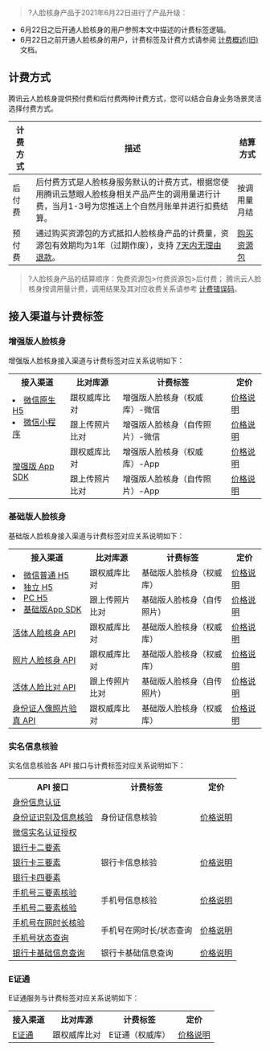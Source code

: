 >?人脸核身产品于2021年6月22日进行了产品升级：
- 6月22日之后开通人脸核身的用户参照本文中描述的计费标签逻辑。
- 6月22日之前开通人脸核身的用户，计费标签及计费方式请参阅 [计费概述(旧)](https://cloud.tencent.com/document/product/1007/31005) 文档。

## 计费方式

腾讯云人脸核身提供预付费和后付费两种计费方式，您可以结合自身业务场景灵活选择付费方式。 

|   计费方式|  描述  | 结算方式|
|-----------|-------|-------|
|后付费|后付费方式是人脸核身服务默认的计费方式，根据您使用腾讯云慧眼人脸核身相关产品产生的调用量进行计费，当月1-3号为您推送上个自然月账单并进行扣费结算。 |按调用量月结|
|预付费|通过购买资源包的方式抵扣人脸核身产品的计费量，资源包有效期均为1年（过期作废），支持 [7天内无理由退款](https://cloud.tencent.com/document/product/1007/31008)。|[购买资源包](https://buy.cloud.tencent.com/iai_faceid)|

>?人脸核身产品的结算顺序：免费资源包>付费资源包>后付费；
> 腾讯云人脸核身按调用量计费，调用结果及其对应收费关系请参考 [计费错误码](https://cloud.tencent.com/document/product/1007/48021)。

## 接入渠道与计费标签

### 增强版人脸核身
增强版人脸核身接入渠道与计费标签对应关系说明如下：

<table>
    <tr>
        <th>接入渠道</th>
				<th>比对库源</th>
        <th>计费标签</th>
			<th>定价</th>
    </tr>
    <tr>
        <td rowspan =2>
            <li><a href="https://cloud.tencent.com/document/product/1007/42656">微信原生 H5</a></li><li><a href="https://cloud.tencent.com/document/product/1007/31071">微信小程序</a></li>
				</td>
				<td>跟权威库比对</td>
			 <td>增强版人脸核身（权威库）-微信</td>
			 	<td><a href="https://cloud.tencent.com/document/product/1007/56804#.E5.A2.9E.E5.BC.BA.E7.89.88.E4.BA.BA.E8.84.B8.E6.A0.B8.E8.BA.AB.E4.BB.B7.E6.A0.BC.E8.AF.B4.E6.98.8E">价格说明</a></td>        
    </tr>
		   <tr>
			 <td>跟上传照片比对</td>
			 <td>增强版人脸核身（自传照片）-微信</td>
			 <td><a href="https://cloud.tencent.com/document/product/1007/56804#.E5.A2.9E.E5.BC.BA.E7.89.88.E4.BA.BA.E8.84.B8.E6.A0.B8.E8.BA.AB.E4.BB.B7.E6.A0.BC.E8.AF.B4.E6.98.8E">价格说明</a></td> 
			  </tr>
			   <tr>
                   <td rowspan =2><a href="https://cloud.tencent.com/document/product/1007/57617">增强版 App SDK</a>
				</td>
				<td>跟权威库比对</td>
				<td>增强版人脸核身（权威库）-App</td>
		<td><a href="https://cloud.tencent.com/document/product/1007/56804#.E5.A2.9E.E5.BC.BA.E7.89.88.E4.BA.BA.E8.84.B8.E6.A0.B8.E8.BA.AB.E4.BB.B7.E6.A0.BC.E8.AF.B4.E6.98.8E">价格说明</a></td> 
    </tr>
		   <tr>
	 <td>跟上传照片比对</td><td>增强版人脸核身（自传照片）-App</td>
			 	<td><a href="https://cloud.tencent.com/document/product/1007/56804#.E5.A2.9E.E5.BC.BA.E7.89.88.E4.BA.BA.E8.84.B8.E6.A0.B8.E8.BA.AB.E4.BB.B7.E6.A0.BC.E8.AF.B4.E6.98.8E">价格说明</a></td> 
			  </tr>
</table>

### 基础版人脸核身

基础版人脸核身接入渠道与计费标签对应关系说明如下：

<table>
    <tr>
        <th>接入渠道</th>
				<th>比对库源</th>
        <th>计费标签</th>
			<th>定价</th>
    </tr>
    <tr>
        <td rowspan =2>
				<li><a href="https://cloud.tencent.com/document/product/1007/42656">微信普通 H5</a></li><li><a href="https://cloud.tencent.com/document/product/1007/35883">独立 H5</a></li><li><a href="https://cloud.tencent.com/document/product/1007/35893">PC H5</a></li><li><a href="https://cloud.tencent.com/document/product/1007/35866">基础版App SDK</a></li>
				</td>
				<td>跟权威库比对</td>
			 <td>基础版人脸核身（权威库）</td>
			 	<td><a href="https://cloud.tencent.com/document/product/1007/56804#.E5.9F.BA.E7.A1.80.E7.89.88.E4.BA.BA.E8.84.B8.E6.A0.B8.E8.BA.AB.E4.BB.B7.E6.A0.BC.E8.AF.B4.E6.98.8E">价格说明</a></td>       
    </tr>
		   <tr>
			 <td>跟上传照片比对</td>
			 <td>基础版人脸核身（自传照片）</td>
			 <td><a href="https://cloud.tencent.com/document/product/1007/56804#.E5.9F.BA.E7.A1.80.E7.89.88.E4.BA.BA.E8.84.B8.E6.A0.B8.E8.BA.AB.E4.BB.B7.E6.A0.BC.E8.AF.B4.E6.98.8E">价格说明</a></td> 
			  </tr>
			   <tr>
                   <td><a href="https://cloud.tencent.com/document/product/1007/31818">活体人脸核身 API</a>
				</td>
				<td>跟权威库比对</td><td>基础版人脸核身（权威库）</td>
						 	<td><a href="https://cloud.tencent.com/document/product/1007/56804#.E5.9F.BA.E7.A1.80.E7.89.88.E4.BA.BA.E8.84.B8.E6.A0.B8.E8.BA.AB.E4.BB.B7.E6.A0.BC.E8.AF.B4.E6.98.8E">价格说明</a></td> 
    </tr>
		   <tr>
			 <td><a href="https://cloud.tencent.com/document/product/1007/31820">照片人脸核身 API</a></td>
			 <td>跟权威库比对</td><td>基础版人脸核身（权威库）</td>
			 	<td><a href="https://cloud.tencent.com/document/product/1007/56804#.E5.9F.BA.E7.A1.80.E7.89.88.E4.BA.BA.E8.84.B8.E6.A0.B8.E8.BA.AB.E4.BB.B7.E6.A0.BC.E8.AF.B4.E6.98.8E">价格说明</a></td> 
			  </tr>
    <tr>
			 <td><a href="https://cloud.tencent.com/document/product/1007/31819">活体人脸比对 API</a></td><td>跟上传照片比对</td>
			 <td>基础版人脸核身（自传照片）</td>
			 	<td><a href="https://cloud.tencent.com/document/product/1007/56804#.E5.9F.BA.E7.A1.80.E7.89.88.E4.BA.BA.E8.84.B8.E6.A0.B8.E8.BA.AB.E4.BB.B7.E6.A0.BC.E8.AF.B4.E6.98.8E">价格说明</a></td> 
			  </tr>
				    <tr>
			 <td><a href="https://cloud.tencent.com/document/product/1007/47276">身份证人像照片验真 API</a></td><td>跟权威库比对</td>
			 <td>基础版人脸核身（权威库）</td>
			 	<td><a href="https://cloud.tencent.com/document/product/1007/56804#.E5.9F.BA.E7.A1.80.E7.89.88.E4.BA.BA.E8.84.B8.E6.A0.B8.E8.BA.AB.E4.BB.B7.E6.A0.BC.E8.AF.B4.E6.98.8E">价格说明</a></td> 
			  </tr>
</table>





### 实名信息核验

实名信息核验各 API 接口与计费标签对应关系说明如下：

<table>
    <tr>
        <th> API 接口</th>
        <th>计费标签</th>
			<th>定价</th>
    </tr>	 
				 <tr>
			 <td><a href="https://cloud.tencent.com/document/product/1007/33188">身份信息认证</a></td>
			 <td rowspan =3>身份证信息核验</td>
			 			 	<td rowspan =3><a href="https://cloud.tencent.com/document/product/1007/56804#.E5.AE.9E.E5.90.8D.E4.BF.A1.E6.81.AF.E6.A0.B8.E9.AA.8C.E4.BB.B7.E6.A0.BC.E8.AF.B4.E6.98.8E">价格说明</a></td>
			  </tr>
				<tr>
			 <td><a href="https://cloud.tencent.com/document/product/1007/37980">身份证识别及信息核验</a></td>
			  </tr>
		<tr>
		<td><a href="https://cloud.tencent.com/document/product/1007/51441">微信实名认证授权</a></td>
			  </tr>	
								 <tr>
			 <td><a href="https://cloud.tencent.com/document/product/1007/35776">银行卡二要素</a></td>
			 <td rowspan =3>银行卡信息核验</td>
<td rowspan =3><a href="https://cloud.tencent.com/document/product/1007/56804#.E5.AE.9E.E5.90.8D.E4.BF.A1.E6.81.AF.E6.A0.B8.E9.AA.8C.E4.BB.B7.E6.A0.BC.E8.AF.B4.E6.98.8E">价格说明</a></td>
			  </tr>
				 <tr>
			 <td><a href="https://cloud.tencent.com/document/product/1007/33848">银行卡三要素</a></td>
			  </tr>
				<tr>
			 <td><a href="https://cloud.tencent.com/document/product/1007/35775">银行卡四要素</a></td>
			  </tr>
				<tr>
				 <td><a href="https://cloud.tencent.com/document/product/1007/39765">手机号三要素核验</a></td>
			 <td rowspan =2>手机号信息核验</td>
<td rowspan =2><a href="https://cloud.tencent.com/document/product/1007/56804#.E5.AE.9E.E5.90.8D.E4.BF.A1.E6.81.AF.E6.A0.B8.E9.AA.8C.E4.BB.B7.E6.A0.BC.E8.AF.B4.E6.98.8E">价格说明</a></td>
			  </tr>
			 <tr>
			 <td><a href="https://cloud.tencent.com/document/product/1007/50364">手机号二要素核验</a></td>
			  </tr>
				<tr>
			 <td><a href="https://cloud.tencent.com/document/product/1007/40546">手机号在网时长核验</a></td>
			  <td rowspan =2>手机号在网时长/状态查询</td>
<td rowspan =2><a href="https://cloud.tencent.com/document/product/1007/56804#.E5.AE.9E.E5.90.8D.E4.BF.A1.E6.81.AF.E6.A0.B8.E9.AA.8C.E4.BB.B7.E6.A0.BC.E8.AF.B4.E6.98.8E">价格说明</a></td>
			  </tr>
			 <tr>
			 <td><a href="https://cloud.tencent.com/document/product/1007/40545">手机号状态查询</a></td>
			  </tr>
				<tr>
			 <td><a href="https://cloud.tencent.com/document/product/1007/47837">银行卡基础信息查询</a></td>
			 <td>银行卡基础信息查询</td>
<td><a href="https://cloud.tencent.com/document/product/1007/56804#.E5.AE.9E.E5.90.8D.E4.BF.A1.E6.81.AF.E6.A0.B8.E9.AA.8C.E4.BB.B7.E6.A0.BC.E8.AF.B4.E6.98.8E">价格说明</a></td>
			  </tr>
</table>


### E证通

E证通服务与计费标签对应关系说明如下：

<table>
    <tr>
        <th>接入渠道</th>
				<th>比对库源</th>
        <th>计费标签</th>
			<th>定价</th>
    </tr>
			   <tr>
                   <td ><a href="https://cloud.tencent.com/document/product/1007/54116">E证通</a>
				</td>
				<td>跟权威库比对</td>
				<td>E证通（权威库）</td>
<td><a href="https://cloud.tencent.com/document/product/1007/56804#.E5.AE.9E.E5.90.8D.E4.BF.A1.E6.81.AF.E6.A0.B8.E9.AA.8C.E4.BB.B7.E6.A0.BC.E8.AF.B4.E6.98.8E">价格说明</a></td>
    </tr>
</table>


